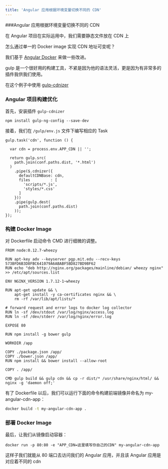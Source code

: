 ```yaml
---
title: 'Angular 应用根据环境变量切换不同的 CDN'
---
```


###Angular 应用根据环境变量切换不同的 CDN

在 Angular 项目在实际运用中，我们需要静态文件放在 CDN 上

怎么通过单一的 Docker image 实现 CDN 地址可变呢？

我们基于 [Angular Docker]() 来做一些改进。

gulp 是一个很好用的构建工具，不紧是因为他的语法灵活，更是因为有非常多的插件我供我们使用。

在这个例子中使用 [gulp-cdnizer](https://www.npmjs.com/package/gulp-cdnizer) 

### Angular 项目构建优化

首先，安装插件 `gulp-cdnizer`

```
npm install gulp-ng-config --save-dev
```

接着，我们在 `/gulp/env.js` 文件下编写相应的 Task

```
gulp.task('cdn', function () {

  var cdn = process.env.APP_CDN || '';

  return gulp.src(
    path.join(conf.paths.dist, '*.html')
  )
    .pipe($.cdnizer({
      defaultCDNBase: cdn,
      files         : [
        'scripts/*.js',
        'styles/*.css'
      ]
    }))
    .pipe(gulp.dest(
      path.join(conf.paths.dist)
    ));
});

```

### 构建 Docker Image

对 Dockerfile 启动命令 CMD 进行细微的调整。

```
FROM node:0.12.7-wheezy

RUN apt-key adv --keyserver pgp.mit.edu --recv-keys 573BFD6B3D8FBC641079A6ABABF5BD827BD9BF62
RUN echo "deb http://nginx.org/packages/mainline/debian/ wheezy nginx" >> /etc/apt/sources.list

ENV NGINX_VERSION 1.7.12-1~wheezy

RUN apt-get update && \
    apt-get install -y ca-certificates nginx && \
    rm -rf /var/lib/apt/lists/*

# forward request and error logs to docker log collector
RUN ln -sf /dev/stdout /var/log/nginx/access.log
RUN ln -sf /dev/stderr /var/log/nginx/error.log

EXPOSE 80

RUN npm install -g bower gulp

WORKDIR /app

COPY ./package.json /app/
COPY ./bower.json /app/
RUN npm install && bower install --allow-root

COPY . /app/

CMD gulp build && gulp cdn && cp -r dist/* /usr/share/nginx/html/ && nginx -g 'daemon off;'
```

有了 Dockerfile 以后，我们可以运行下面的命令构建前端镜像并命名为 my-angular-cdn-app：

```bash
docker build -t my-angular-cdn-app .
```

### 部署 Docker Image

最后，让我们从镜像启动容器：

```
docker run -p 80:80 -e "APP_CDN=这里填写你自己的CDN" my-angular-cdn-app
```

这样子我们就能从 80 端口去访问我们的 Angular 应用，并且该 Angular 应用是对应着不同的 cdn